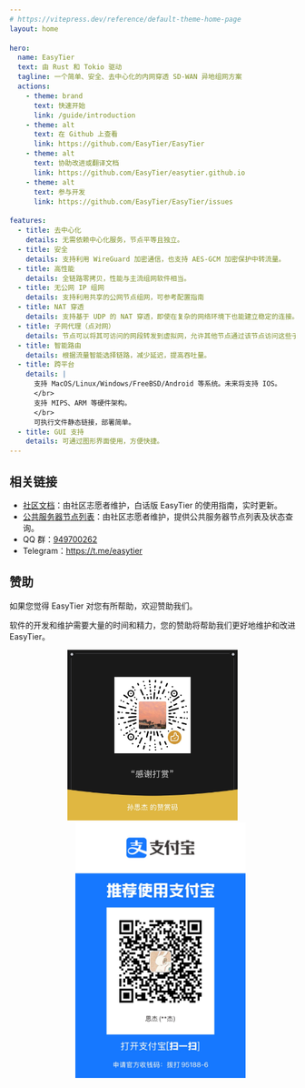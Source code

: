 ```yaml
---
# https://vitepress.dev/reference/default-theme-home-page
layout: home

hero:
  name: EasyTier
  text: 由 Rust 和 Tokio 驱动
  tagline: 一个简单、安全、去中心化的内网穿透 SD-WAN 异地组网方案
  actions:
    - theme: brand
      text: 快速开始
      link: /guide/introduction
    - theme: alt
      text: 在 Github 上查看
      link: https://github.com/EasyTier/EasyTier
    - theme: alt
      text: 协助改进或翻译文档
      link: https://github.com/EasyTier/easytier.github.io
    - theme: alt
      text: 参与开发
      link: https://github.com/EasyTier/EasyTier/issues

features:
  - title: 去中心化
    details: 无需依赖中心化服务，节点平等且独立。
  - title: 安全
    details: 支持利用 WireGuard 加密通信，也支持 AES-GCM 加密保护中转流量。
  - title: 高性能
    details: 全链路零拷贝，性能与主流组网软件相当。
  - title: 无公网 IP 组网
    details: 支持利用共享的公网节点组网，可参考配置指南
  - title: NAT 穿透
    details: 支持基于 UDP 的 NAT 穿透，即使在复杂的网络环境下也能建立稳定的连接。
  - title: 子网代理（点对网）
    details: 节点可以将其可访问的网段转发到虚拟网，允许其他节点通过该节点访问这些子网。
  - title: 智能路由
    details: 根据流量智能选择链路，减少延迟，提高吞吐量。
  - title: 跨平台
    details: |
      支持 MacOS/Linux/Windows/FreeBSD/Android 等系统。未来将支持 IOS。
      </br>
      支持 MIPS、ARM 等硬件架构。
      </br>
      可执行文件静态链接，部署简单。
  - title: GUI 支持
    details: 可通过图形界面使用，方便快捷。
---
```


## 相关链接

- [社区文档](https://doc.oee.icu)：由社区志愿者维护，白话版 EasyTier 的使用指南，实时更新。
- [公共服务器节点列表](https://easytier.gd.nkbpal.cn/status/easytier)：由社区志愿者维护，提供公共服务器节点列表及状态查询。
- QQ 群：[949700262](https://qm.qq.com/q/wFoTUChqZW)
- Telegram：https://t.me/easytier

## 赞助

如果您觉得 EasyTier 对您有所帮助，欢迎赞助我们。

软件的开发和维护需要大量的时间和精力，您的赞助将帮助我们更好地维护和改进 EasyTier。

<div align="center">
  <img src="/assets/weixin.png" alt="微信" width="300" style="display: inline-block" />
  <img src="/assets/zhifubao.png" alt="支付宝" width="300" style="display: inline-block; margin-left: 2em"/>
</div>
